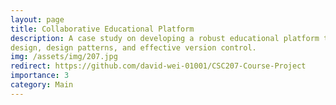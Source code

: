 ```yaml
---
layout: page
title: Collaborative Educational Platform
description: A case study on developing a robust educational platform through test-driven 
design, design patterns, and effective version control.
img: /assets/img/207.jpg
redirect: https://github.com/david-wei-01001/CSC207-Course-Project
importance: 3
category: Main
---
```

